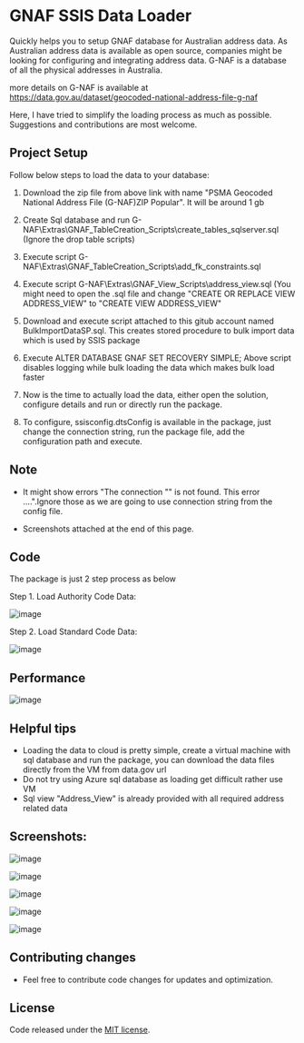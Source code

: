 # GNAF SSIS Data Loader

Quickly helps you to setup GNAF database for Australian address data. As Australian address data is available as open source, companies might be looking for configuring and integrating address data.
G-NAF is a database of all the physical addresses in Australia.

more details on G-NAF is available at https://data.gov.au/dataset/geocoded-national-address-file-g-naf

Here, I have tried to simplify the loading process as much as possible. Suggestions and contributions are most welcome.

## Project Setup

Follow below steps to load the data to your database:

1) Download the zip file from above link with name "PSMA Geocoded National Address File (G-NAF)ZIP Popular". It will be around 1 gb

2) Create Sql database and run G-NAF\Extras\GNAF_TableCreation_Scripts\create_tables_sqlserver.sql (Ignore the drop table scripts)

3) Execute script G-NAF\Extras\GNAF_TableCreation_Scripts\add_fk_constraints.sql

4) Execute script G-NAF\Extras\GNAF_View_Scripts\address_view.sql (You might need to open the .sql file and change "CREATE OR REPLACE VIEW ADDRESS_VIEW" to "CREATE VIEW ADDRESS_VIEW"

5) Download and execute script attached to this gitub account named BulkImportDataSP.sql. This creates stored procedure to bulk import data which is used by SSIS package

6) Execute ALTER DATABASE GNAF SET RECOVERY SIMPLE;
Above script disables logging while bulk loading the data which makes bulk load faster

7) Now is the time to actually load the data, either open the solution, configure details and run or directly run the package.

8) To configure, ssisconfig.dtsConfig is available in the package, just change the connection string, run the package file, add the configuration path and execute.

## Note
- It might show errors "The connection "" is not found. This error ....".Ignore those as we are going to use connection string from the config file.

- Screenshots attached at the end of this page.

## Code

The package is just 2 step process as below

Step 1. Load Authority Code Data:

![image](https://cloud.githubusercontent.com/assets/397213/14935432/ee4eedec-0f14-11e6-8baa-7cfffe3f50e9.png)

Step 2. Load Standard Code Data:

![image](https://cloud.githubusercontent.com/assets/397213/14935441/210be7c6-0f15-11e6-8d7d-d4c5cf885d0b.png)

## Performance

![image](https://cloud.githubusercontent.com/assets/397213/14935371/82416bc2-0f12-11e6-8683-bb12a3bc0d02.png)

## Helpful tips

- Loading the data to cloud is pretty simple, create a virtual machine with sql database and run the package, you can download the data files directly from the VM from data.gov url
- Do not try using Azure sql database as loading get difficult rather use VM
- Sql view "Address_View" is already provided with all required address related data

## Screenshots:
![image](https://cloud.githubusercontent.com/assets/397213/14935096/32686ee2-0f09-11e6-9d51-c864f6a4c720.png)

![image](https://cloud.githubusercontent.com/assets/397213/14935109/8b9bae34-0f09-11e6-8459-2e1e94da136e.png)

![image](https://cloud.githubusercontent.com/assets/397213/14935124/0a5153dc-0f0a-11e6-9f69-e934eece2f59.png)

![image](https://cloud.githubusercontent.com/assets/397213/14935146/c0f91d0e-0f0a-11e6-8503-d91cc29e8d1f.png)

![image](https://cloud.githubusercontent.com/assets/397213/14935291/3b6afa4a-0f0f-11e6-88d2-ddd30b528f83.png)

## Contributing changes

- Feel free to contribute code changes for updates and optimization.
 
## License

Code released under the [MIT license](https://github.com/rohitsies/GNAF-SSIS-Data-Loader/blob/master/LICENSE).

